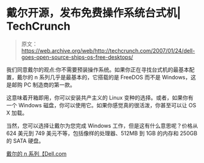 # 戴尔开源，发布免费操作系统台式机| TechCrunch

> 原文：<https://web.archive.org/web/http://techcrunch.com/2007/01/24/dell-goes-open-source-ships-os-free-desktops/>

我们同意戴尔的观点:你不需要预装操作系统。如果你正在寻找台式机的最基本配置，戴尔的 n 系列几乎是最基本的，它搭载的是 FreeDOS 而不是 Windows，这是邮购 PC 制造商的第一款。

这意味着开箱即用，你可以安装共产主义的 Linux 变种的选择。或者，如果你有一个 Windows 磁盘，你可以使用它。如果你感觉真的很活泼，你甚至可以让 OS X 加载。

当然，您可以选择让戴尔为您完成 Windows 工作，但是这有什么意思呢？价格从 624 美元到 749 美元不等，包括像样的处理器、512MB 到 1GB 的内存和 250GB 的 SATA 硬盘。

[戴尔的 n 系列【Dell.com ](https://web.archive.org/web/20151002164302/http://www.dell.com/content/topics/segtopic.aspx/e510_nseries?c=us&cs=19&l=en&s=dhs)